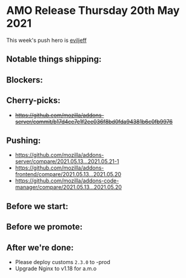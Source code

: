 # AMO Release Thursday 20th May 2021

This week's push hero is [eviljeff](https://github.com/eviljeff)

## Notable things shipping:

## Blockers:

## Cherry-picks:
- ~~https://github.com/mozilla/addons-server/commit/b17d4ce7e1f2ee036f8bd0fda94381b6c0fb9976~~

## Pushing:

- https://github.com/mozilla/addons-server/compare/2021.05.13...2021.05.21-1
- https://github.com/mozilla/addons-frontend/compare/2021.05.13...2021.05.20
- https://github.com/mozilla/addons-code-manager/compare/2021.05.13...2021.05.20

## Before we start:

## Before we promote:

## After we're done:

- Please deploy customs `2.3.0` to -prod
- Upgrade Nginx to v1.18 for a.m.o

